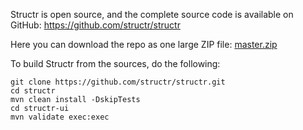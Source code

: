 Structr is open source, and the complete source code is available on GitHub: <a href="https://github.com/structr/structr">https://github.com/structr/structr</a>

Here you can download the repo as one large ZIP file: <a href="https://github.com/structr/structr/archive/master.zip">master.zip</a>

To build Structr from the sources, do the following:

    git clone https://github.com/structr/structr.git
    cd structr
    mvn clean install -DskipTests
    cd structr-ui
    mvn validate exec:exec
